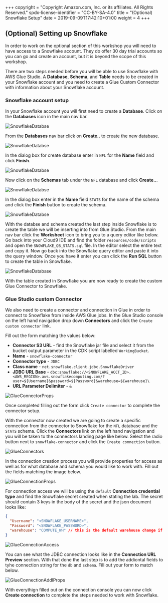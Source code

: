 +++
copyright = "Copyright Amazon.com, Inc. or its affiliates. All Rights Reserved."
spdx-license-identifier = "CC-BY-SA-4.0"
title = "(Optional) Snowflake Setup"
date = 2019-09-09T17:42:10+01:00
weight = 4
+++

## (Optional) Setting up Snowflake

In order to work on the optional section of this workshop you will need to have access to a Snowflake account. They do offer 30 day trial accounts so you can go and create an account, but it is beyond the scope of this workshop.

There are two steps needed before you will be able to use Snowflake with AWS Glue Studio. A **Database**, **Schema**, and **Table** needs to be created in your Snowflake account and you need to create a Glue Custom Connector with information about your Snowflake account.

### Snowflake account setup

In your Snowflake account you will first need to create a **Database**. Click on the **Databases** icon in the main nav bar.

![SnowflakeDatabse](/images/snowflake-navbar.png)

From the **Databases** nav bar click on **Create..** to create the new database.

![SnowflakeDatabse](/images/snowflake-databases.png)

In the dialog box for create database enter in `NFL` for the **Name** field and click **Finish**.

![SnowflakeDatabse](/images/snowflake-create-database.png)

Now click on the **Schemas** tab under the `NFL` database and click **Create..**.

![SnowflakeDatabse](/images/snowflake-schemas.png)

In the dialog box enter in the **Name** field `STATS` for the name of the schema and click the **Finish** button to create the schema.

![SnowflakeDatabse](/images/snowflake-create-schema.png)

With the databse and schema created the last step inside Snowflake is to create the table we will be inserting into from Glue Studio. From the main nav bar click the **Worksheet** icon to bring you to a query editor like below. Go back into your Cloud9 IDE and find the folder `resources/code/scripts` and open the `SNOWFLAKE_QB_STATS.sql` file. In the editor select the entire text and copy it. Now go back into the Snowflake query editor and paste it into the query window. Once you have it enter you can click the **Run SQL** button to create the table in Snowflake.

![SnowflakeDatabase](/images/snowflake-worksheet-create-table.png)

With the table created in Snowflake you are now ready to create the custom Glue Connector to Snowflake.

### Glue Studio custom Connector

We also need to create a connector and connection in Glue in order to connect to Snowflake from inside AWS Glue jobs. In the Glue Studio console on the left hand navigation drop down **Connectors** and click the `Create custom connector` link. 

Fill out the form matching the values below:

* **Connector S3 URL** - find the Snowflake jar file and select it from the bucket output parameter in the CDK script labelled `WorkingBucket`.
* **Name** - `snowflake-connector`
* **Connector type** - `JDBC`
* **Class name** - `net.snowflake.client.jdbc.SnowflakeDriver`
* **JDBC URL Base** - `dbc:snowflake://<SNOWFLAKE_ACCT_ID>.<AWS_REGION>.aws.snowflakecomputing.com/?user=${Username}&password=${Password}&warehouse=${warehouse}\`
* **URL Parameter Delimiter** - `&`

![GlueConnectorProps](/images/glue-connector-props.png)

Once completed filling out the form click `Create connector` to complete the connector setup.

With the connector now created we are going to create a specific connection from the connector to Snowflake for the `NFL` database and the  `STATS` schema. Click the **Connectors** link on the left hand navigation and you will be taken to the connectors landing page like below. Select the radio button next to `snowflake-connector` and click the `Create connection` button.

![GlueConnectors](/images/glue-connectors.png)

In the connection creation process you will provide properties for access as well as for what database and schema you would like to work with. Fill out the fields matching the image below.

![GlueConnectionProps](/images/glue-connection-props.png)

For connection access we will be using the `default` **Connection credential type** and find the Snowflake secret created when stating the lab. The secret should contain 3 keys in the body of the secret and the json document looks like:

``` json
{
  "Username": "<SNOWFLAKE_USERNAME>",
  "Password": "<SNOWFLAKE_PASSWORD>",
  "warehouse": "COMPUTE_WH" // this is the default warehouse change if yours is different.
}
```

![GlueConnectionAccess](/images/glue-connection-access.png)

You can see what the JDBC connection looks like in the **Connection URL Preview** section. With that done the last step is to add the addiontal fields to tyhe connection string for the `db` and `schema`. Fill out your form to match below.

![GlueConnectionAddlProps](/images/glue-connection-addl-props.png)

With everythign filled out on the connection console you can now click **Create connection** to complete the steps needed to work with Snowflake.